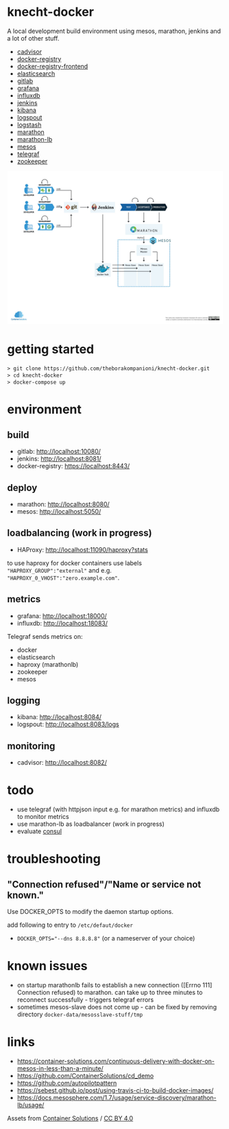 knecht-docker
=====

A local development build environment using mesos, marathon, jenkins and a lot of other stuff.

- [cadvisor](https://github.com/google/cadvisor)
- [docker-registry](https://docs.docker.com/registry/)
- [docker-registry-frontend](https://github.com/kwk/docker-registry-frontend)
- [elasticsearch](https://www.elastic.co/products/elasticsearch)
- [gitlab](https://github.com/sameersbn/docker-gitlab)
- [grafana](https://github.com/grafana/grafana)
- [influxdb](https://www.influxdata.com/time-series-platform/influxdb/)
- [jenkins](https://jenkins.io/)
- [kibana](https://www.elastic.co/products/kibana)
- [logspout](https://github.com/gliderlabs/logspout)
- [logstash](https://www.elastic.co/products/logstash)
- [marathon](https://mesosphere.github.io/marathon/)
- [marathon-lb](https://github.com/mesosphere/marathon-lb/)
- [mesos](https://mesos.apache.org/)
- [telegraf](https://www.influxdata.com/time-series-platform/telegraf/)
- [zookeeper](https://zookeeper.apache.org/)


![logo](https://raw.githubusercontent.com/theborakompanioni/knecht-docker/master/assets/diagram.jpg)

# getting started
```
> git clone https://github.com/theborakompanioni/knecht-docker.git
> cd knecht-docker
> docker-compose up
```

# environment

## build
- gitlab: [http://localhost:10080/](http://localhost:10080/)
- jenkins: [http://localhost:8081/](http://localhost:8081/)
- docker-registry: [https://localhost:8443/](https://localhost:8443/)

## deploy
- marathon: [http://localhost:8080/](http://localhost:8080/)
- mesos: [http://localhost:5050/](http://localhost:5050/)

## loadbalancing (work in progress)
- HAProxy: [http://localhost:11090/haproxy?stats](http://localhost:11090/haproxy?stats)

to use haproxy for docker containers use labels `"HAPROXY_GROUP":"external"` and e.g. `"HAPROXY_0_VHOST":"zero.example.com"`.

## metrics
- grafana: [http://localhost:18000/](http://localhost:18000/)
- influxdb: [http://localhost:18083/](http://localhost:18083/)

Telegraf sends metrics on:
- docker
- elasticsearch
- haproxy (marathonlb)
- zookeeper
- mesos

## logging
- kibana: [http://localhost:8084/](http://localhost:8084/)
- logspout: [http://localhost:8083/logs](http://localhost:8083/logs)

## monitoring
- cadvisor: [http://localhost:8082/](http://localhost:8082/)


# todo
- use telegraf (with httpjson input e.g. for marathon metrics) and influxdb to monitor metrics
- use marathon-lb as loadbalancer (work in progress)
- evaluate [consul](https://consul.io)

# troubleshooting
## "Connection refused"/"Name or service not known."
Use DOCKER_OPTS to modify the daemon startup options.

add following to entry to `/etc/defaut/docker`
- `DOCKER_OPTS="--dns 8.8.8.8"` (or a nameserver of your choice)

# known issues
- on startup marathonlb fails to establish a new connection ([Errno 111] Connection refused) to marathon.
  can take up to three minutes to reconnect successfully - triggers telegraf errors
- sometimes mesos-slave does not come up - can be fixed by removing directory `docker-data/mesosslave-stuff/tmp`

# links
- https://container-solutions.com/continuous-delivery-with-docker-on-mesos-in-less-than-a-minute/
- https://github.com/ContainerSolutions/cd_demo
- https://github.com/autopilotpattern
- https://sebest.github.io/post/using-travis-ci-to-build-docker-images/
- https://docs.mesosphere.com/1.7/usage/service-discovery/marathon-lb/usage/

Assets from [Container Solutions](https://github.com/ContainerSolutions) / [CC BY 4.0](https://creativecommons.org/licenses/by/4.0/)
